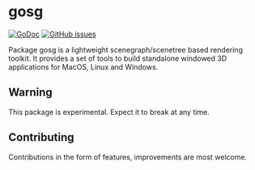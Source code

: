# gosg
[![GoDoc](https://godoc.org/github.com/fcvarela/gosg?status.svg)](https://godoc.org/github.com/fcvarela/gosg)
[![GitHub issues](https://img.shields.io/github/issues/fcvarela/gosg.svg)](https://github.com/fcvarela/gosg/issues)

Package gosg is a lightweight scenegraph/scenetree based rendering toolkit. It provides a set of tools to build standalone windowed 3D applications for MacOS, Linux and Windows.

## Warning
This package is experimental. Expect it to break at any time.

## Contributing
Contributions in the form of features, improvements are most welcome.

